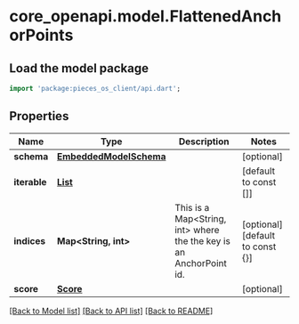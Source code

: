 # core_openapi.model.FlattenedAnchorPoints

## Load the model package
```dart
import 'package:pieces_os_client/api.dart';
```

## Properties
Name | Type | Description | Notes
------------ | ------------- | ------------- | -------------
**schema** | [**EmbeddedModelSchema**](EmbeddedModelSchema.md) |  | [optional] 
**iterable** | [**List<ReferencedAnchorPoint>**](ReferencedAnchorPoint.md) |  | [default to const []]
**indices** | **Map<String, int>** | This is a Map<String, int> where the the key is an AnchorPoint id. | [optional] [default to const {}]
**score** | [**Score**](Score.md) |  | [optional] 

[[Back to Model list]](../README.md#documentation-for-models) [[Back to API list]](../README.md#documentation-for-api-endpoints) [[Back to README]](../README.md)


